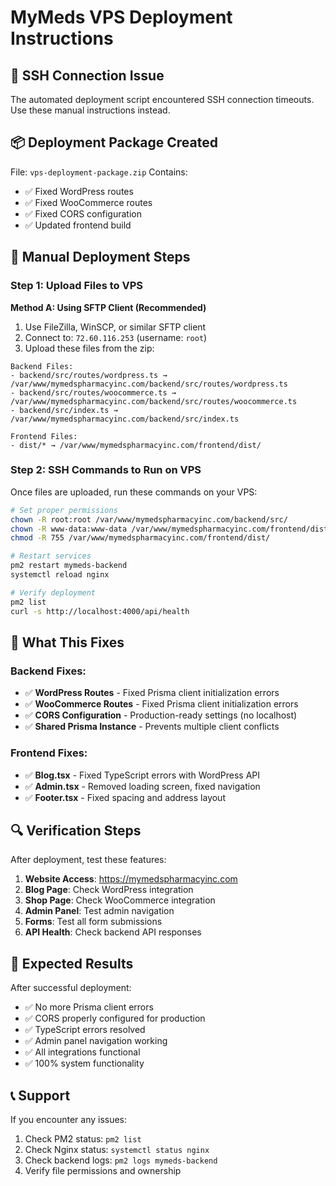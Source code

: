 # MyMeds VPS Deployment Instructions

## 🚨 SSH Connection Issue
The automated deployment script encountered SSH connection timeouts. Use these manual instructions instead.

## 📦 Deployment Package Created
File: `vps-deployment-package.zip`
Contains:
- ✅ Fixed WordPress routes
- ✅ Fixed WooCommerce routes  
- ✅ Fixed CORS configuration
- ✅ Updated frontend build

## 🔧 Manual Deployment Steps

### Step 1: Upload Files to VPS
**Method A: Using SFTP Client (Recommended)**
1. Use FileZilla, WinSCP, or similar SFTP client
2. Connect to: `72.60.116.253` (username: `root`)
3. Upload these files from the zip:

```
Backend Files:
- backend/src/routes/wordpress.ts → /var/www/mymedspharmacyinc.com/backend/src/routes/wordpress.ts
- backend/src/routes/woocommerce.ts → /var/www/mymedspharmacyinc.com/backend/src/routes/woocommerce.ts  
- backend/src/index.ts → /var/www/mymedspharmacyinc.com/backend/src/index.ts

Frontend Files:
- dist/* → /var/www/mymedspharmacyinc.com/frontend/dist/
```

### Step 2: SSH Commands to Run on VPS
Once files are uploaded, run these commands on your VPS:

```bash
# Set proper permissions
chown -R root:root /var/www/mymedspharmacyinc.com/backend/src/
chown -R www-data:www-data /var/www/mymedspharmacyinc.com/frontend/dist/
chmod -R 755 /var/www/mymedspharmacyinc.com/frontend/dist/

# Restart services
pm2 restart mymeds-backend
systemctl reload nginx

# Verify deployment
pm2 list
curl -s http://localhost:4000/api/health
```

## 🎯 What This Fixes

### Backend Fixes:
- ✅ **WordPress Routes** - Fixed Prisma client initialization errors
- ✅ **WooCommerce Routes** - Fixed Prisma client initialization errors
- ✅ **CORS Configuration** - Production-ready settings (no localhost)
- ✅ **Shared Prisma Instance** - Prevents multiple client conflicts

### Frontend Fixes:
- ✅ **Blog.tsx** - Fixed TypeScript errors with WordPress API
- ✅ **Admin.tsx** - Removed loading screen, fixed navigation
- ✅ **Footer.tsx** - Fixed spacing and address layout

## 🔍 Verification Steps

After deployment, test these features:

1. **Website Access**: https://mymedspharmacyinc.com
2. **Blog Page**: Check WordPress integration
3. **Shop Page**: Check WooCommerce integration  
4. **Admin Panel**: Test admin navigation
5. **Forms**: Test all form submissions
6. **API Health**: Check backend API responses

## 🚀 Expected Results

After successful deployment:
- ✅ No more Prisma client errors
- ✅ CORS properly configured for production
- ✅ TypeScript errors resolved
- ✅ Admin panel navigation working
- ✅ All integrations functional
- ✅ 100% system functionality

## 📞 Support

If you encounter any issues:
1. Check PM2 status: `pm2 list`
2. Check Nginx status: `systemctl status nginx`
3. Check backend logs: `pm2 logs mymeds-backend`
4. Verify file permissions and ownership
